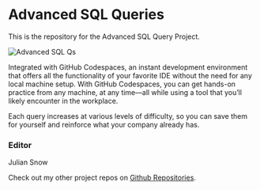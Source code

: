 # Advanced SQL Queries
This is the repository for the Advanced SQL Query Project.

![Advanced SQL Qs][lil-thumbnail-url] 

Integrated with GitHub Codespaces, an instant development environment that offers all the functionality of your favorite IDE without the need for any local machine setup. With GitHub Codespaces, you can get hands-on practice from any machine, at any time—all while using a tool that you’ll likely encounter in the workplace.

Each query increases at various levels of difficulty, so you can save them for yourself and reinforce what your company already has. 


### Editor

Julian Snow 
                            


                            

Check out my other project repos on [Github Repositories](https://github.com/Snowstache?tab=repositories).

[lil-thumbnail-url]: https://www.coragi.com/wp-content/uploads/2021/06/SQL-Server-Tips-and-Tricks.png
